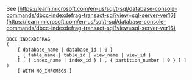 See [https://learn.microsoft.com/en-us/sql/t-sql/database-console-commands/dbcc-indexdefrag-transact-sql?view=sql-server-ver16](https://learn.microsoft.com/en-us/sql/t-sql/database-console-commands/dbcc-indexdefrag-transact-sql?view=sql-server-ver16)
```
DBCC INDEXDEFRAG
(
    { database_name | database_id | 0 }
    , { table_name | table_id | view_name | view_id }
    [ , { index_name | index_id } [ , { partition_number | 0 } ] ]
)
    [ WITH NO_INFOMSGS ]
```
